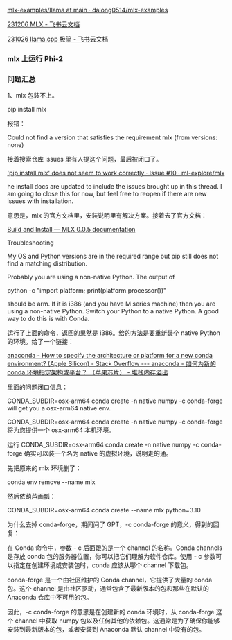 [mlx-examples/llama at main · dalong0514/mlx-examples](https://github.com/dalong0514/mlx-examples/tree/main/llama)

[‍⁢​⁢‍⁡⁢231206 MLX - 飞书云文档](https://xnboqt31tz.feishu.cn/wiki/D5RMwkGZpiQLjrkSC1icF47Enfb)

[‌⁣⁢​​​​‌‬‬⁤‌⁣⁡‬​​‌231026 llama.cpp 极简 - 飞书云文档](https://xnboqt31tz.feishu.cn/wiki/NOxqwfLrMispPokB6HccY2xznOc)


### mlx 上运行 Phi-2






### 问题汇总

1、mlx 包装不上。

pip install mlx

报错：

Could not find a version that satisfies the requirement mlx (from versions: none)

接着搜索仓库 issues 里有人提这个问题，最后被闭口了。

['pip install mlx' does not seem to work correctly · Issue #10 · ml-explore/mlx](https://github.com/ml-explore/mlx/issues/10)

he install docs are updated to include the issues brought up in this thread. I am going to close this for now, but feel free to reopen if there are new issues with installation.

意思是，mlx 的官方文档里，安装说明里有解决方案。接着去了官方文档：

[Build and Install — MLX 0.0.5 documentation](https://ml-explore.github.io/mlx/build/html/install.html)

Troubleshooting

My OS and Python versions are in the required range but pip still does not find a matching distribution.

Probably you are using a non-native Python. The output of

python -c "import platform; print(platform.processor())"

should be arm. If it is i386 (and you have M series machine) then you are using a non-native Python. Switch your Python to a native Python. A good way to do this is with Conda.

运行了上面的命令，返回的果然是 i386。给的方法是要重新装个 native Python 的环境。给了一个链接：

[anaconda - How to specify the architecture or platform for a new conda environment? (Apple Silicon) - Stack Overflow --- anaconda - 如何为新的 conda 环境指定架构或平台？ （苹果芯片） - 堆栈内存溢出](https://stackoverflow.com/questions/65415996/how-to-specify-the-architecture-or-platform-for-a-new-conda-environment-apple)

里面的问题闭口信息：

CONDA_SUBDIR=osx-arm64 conda create -n native numpy -c conda-forge will get you a osx-arm64 native env.

CONDA_SUBDIR=osx-arm64 conda create -n native numpy -c conda-forge 将为您提供一个 osx-arm64 本机环境。

运行 CONDA_SUBDIR=osx-arm64 conda create -n native numpy -c conda-forge 确实可以装一个名为 native 的虚拟环境，说明走的通。

先把原来的 mlx 环境删了：

conda env remove --name mlx

然后依葫芦画瓢：

CONDA_SUBDIR=osx-arm64 conda create --name mlx python=3.10

为什么去掉 conda-forge，期间问了 GPT，-c conda-forge 的意义，得到的回复：

在 Conda 命令中，参数 - c 后面跟的是一个 channel 的名称。Conda channels 是存放 conda 包的服务器位置，你可以把它们理解为软件仓库。使用 - c 参数可以指定在创建环境或安装包时，conda 应该从哪个 channel 下载包。

conda-forge 是一个由社区维护的 Conda channel，它提供了大量的 conda 包。这个 channel 是由社区驱动，通常包含了最新版本的包和那些在默认的 Anaconda 仓库中不可用的包。

因此，-c conda-forge 的意思是在创建新的 conda 环境时，从 conda-forge 这个 channel 中获取 numpy 包以及任何其他的依赖包。这通常是为了确保你能够安装到最新版本的包，或者安装到 Anaconda 默认 channel 中没有的包。



